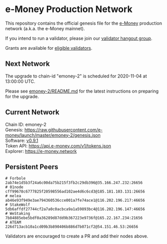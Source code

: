 # e-Money Production Network

This repository contains the official genesis file for the [e-Money](https://e-money.com) production network (a.k.a. the e-Money mainnet).

If you intend to run a validator, please join our [validator hangout group](https://t.me/joinchat/HBB5elfpWv8rADBFhhjbtg).

Grants are available for [eligible validators](https://github.com/e-money/grants/).

## Next Network

The upgrade to chain-id "emoney-2" is scheduled for 2020-11-04 at 13:00:00 UTC.

Please see [emoney-2/README.md](emoney-2/README.md) for the latest instructions on preparing for the upgrade.


## Current Network

Chain ID: emoney-2  
Genesis:  https://raw.githubusercontent.com/e-money/launch/master/emoney-2/genesis.json  
Software: [v0.9.1](https://github.com/e-money/em-ledger/releases/tag/v0.9.1)  
Token API: https://api.e-money.com/v1/tokens.json  
Explorer: https://e-money.network  


## Persistent Peers

```
# Forbole
2ab74e1d5b3f24a6c00da75b215f3fb2c29db396@35.166.247.232:26656
# 01node
cff99678c6777825f20598556ad102ae4d6c6cd3@185.181.103.131:26656
# melea
ab46e93f949e3ae794360536cce001a7fe74ace1@116.202.196.217:46656
# StakeWolf
5db6affdf27744cf2a7a0c0acbca9a1a59893bc4@116.202.196.147:46656
# WeStaking
7b84885ebe5bdf0a36289d87dd9b367223e9736f@165.22.167.234:21656
# ATEAM
226d713acb10a1cd09b3b890406b886d7b071cf2@54.151.46.53:26656
```

Validators are encouraged to create a PR and add their nodes above.
